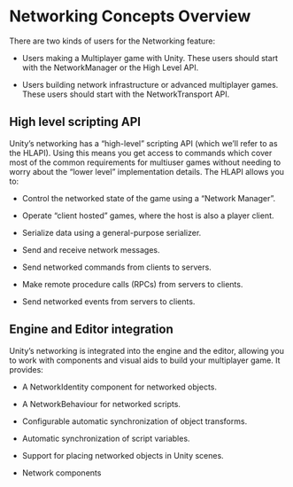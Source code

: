 # Networking Concepts Overview

There are two kinds of users for the Networking feature:

-   Users making a Multiplayer game with Unity. These users should start with the NetworkManager or the High Level API.

-   Users building network infrastructure or advanced multiplayer games. These users should start with the NetworkTransport API.

## High level scripting API

Unity’s networking has a “high-level” scripting API (which we’ll refer to as the HLAPI). Using this means you get access to commands which cover most of the common requirements for multiuser games without needing to worry about the “lower level” implementation details. The HLAPI allows you to:

-   Control the networked state of the game using a “Network Manager”.

-   Operate “client hosted” games, where the host is also a player client.

-   Serialize data using a general-purpose serializer.

-   Send and receive network messages.

-   Send networked commands from clients to servers.

-   Make remote procedure calls (RPCs) from servers to clients.

-   Send networked events from servers to clients.

## Engine and Editor integration

Unity’s networking is integrated into the engine and the editor, allowing you to work with components and visual aids to build your multiplayer game. It provides:

-   A NetworkIdentity component for networked objects.

-   A NetworkBehaviour for networked scripts.

-   Configurable automatic synchronization of object transforms.

-   Automatic synchronization of script variables.

-   Support for placing networked objects in Unity scenes.

-   Network components

